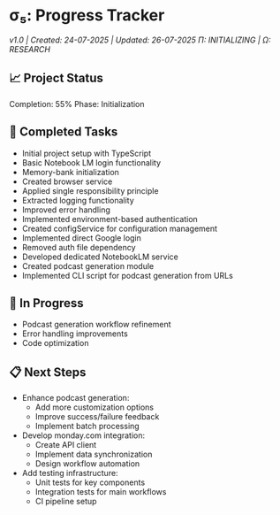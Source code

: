 # σ₅: Progress Tracker

_v1.0 | Created: 24-07-2025 | Updated: 26-07-2025_
_Π: INITIALIZING | Ω: RESEARCH_

## 📈 Project Status

Completion: 55%
Phase: Initialization

## 🏁 Completed Tasks

- Initial project setup with TypeScript
- Basic Notebook LM login functionality
- Memory-bank initialization
- Created browser service
- Applied single responsibility principle
- Extracted logging functionality
- Improved error handling
- Implemented environment-based authentication
- Created configService for configuration management
- Implemented direct Google login
- Removed auth file dependency
- Developed dedicated NotebookLM service
- Created podcast generation module
- Implemented CLI script for podcast generation from URLs

## 🚧 In Progress

- Podcast generation workflow refinement
- Error handling improvements
- Code optimization

## 📋 Next Steps

- Enhance podcast generation:
  - Add more customization options
  - Improve success/failure feedback
  - Implement batch processing
- Develop monday.com integration:
  - Create API client
  - Implement data synchronization
  - Design workflow automation
- Add testing infrastructure:
  - Unit tests for key components
  - Integration tests for main workflows
  - CI pipeline setup
